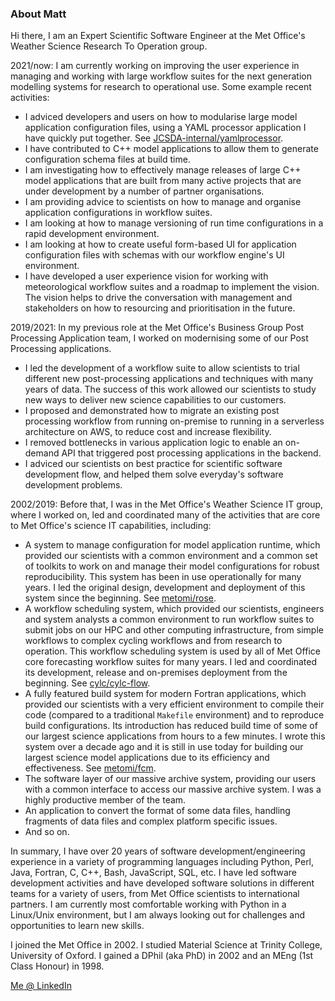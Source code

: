 ### About Matt

Hi there, I am an Expert Scientific Software Engineer at the Met Office's
Weather Science Research To Operation group.

2021/now: I am currently working on improving the user experience in managing
and working with large workflow suites for the next generation modelling
systems for research to operational use. Some example recent activities:

- I adviced developers and users on how to modularise large model application
  configuration files, using a YAML processor application I have quickly put
  together.
  See [JCSDA-internal/yamlprocessor](https://github.com/JCSDA-internal/yamlprocessor/).
- I have contributed to C++ model applications to allow them to generate
  configuration schema files at build time.
- I am investigating how to effectively manage releases of large C++ model applications
  that are built from many active projects that are under development by a
  number of partner organisations.
- I am providing advice to scientists on how to manage and organise
  application configurations in workflow suites.
- I am looking at how to manage versioning of run time configurations in a
  rapid development environment.
- I am looking at how to create useful form-based UI for application
  configuration files with schemas with our workflow engine's UI environment.
- I have developed a user experience vision for working with meteorological
  workflow suites and a roadmap to implement the vision. The vision helps to
  drive the conversation with management and stakeholders on how to resourcing
  and prioritisation in the future.

2019/2021: In my previous role at the Met Office's Business Group Post
Processing Application team, I worked on modernising some of our Post
Processing applications.

- I led the development of a workflow suite to allow scientists to trial
  different new post-processing applications and techniques with many years of
  data. The success of this work allowed our scientists to study new ways to
  deliver new science capabilities to our customers.
- I proposed and demonstrated how to migrate an existing post processing
  workflow from running on-premise to running in a serverless architecture on
  AWS, to reduce cost and increase flexibility.
- I removed bottlenecks in various application logic to enable an on-demand API
  that triggered post processing applications in the backend.
- I adviced our scientists on best practice for scientific software development
  flow, and helped them solve everyday's software development problems.

2002/2019: Before that, I was in the Met Office's Weather Science IT group,
where I worked on, led and coordinated many of the activities that are core to
Met Office's science IT capabilities, including:

- A system to manage configuration for model application runtime, which provided
  our scientists with a common environment and a common set of toolkits to work
  on and manage their model configurations for robust reproducibility. This
  system has been in use operationally for many years. I led the
  original design, development and deployment of this system since the
  beginning. See [metomi/rose](https://github.com/metomi/rose/).
- A workflow scheduling system, which provided our scientists, engineers and
  system analysts a common environment to run workflow suites to submit jobs on
  our HPC and other computing infrastructure, from simple workflows to complex
  cycling workflows and from research to operation. This workflow scheduling
  system is used by all of Met Office core forecasting workflow suites for
  many years. I led and coordinated its development, release and
  on-premises deployment from the beginning.
  See [cylc/cylc-flow](https://github.com/cylc/cylc-flow/).
- A fully featured build system for modern Fortran applications, which provided
  our scientists with a very efficient environment to compile their code
  (compared to a traditional `Makefile` environment) and to reproduce build
  configurations. Its introduction has reduced build time of some of our
  largest science applications from hours to a few minutes. I wrote this system
  over a decade ago and it is still in use today for building our largest
  science model applications due to its efficiency and effectiveness.
  See [metomi/fcm](https://github.com/metomi/fcm/).
- The software layer of our massive archive system, providing our users with
  a common interface to access our massive archive system. I was a highly
  productive member of the team.
- An application to convert the format of some data files, handling fragments of
  data files and complex platform specific issues.
- And so on.

In summary, I have over 20 years of software development/engineering experience
in a variety of programming languages including Python, Perl, Java, Fortran, C,
C++, Bash, JavaScript, SQL, etc. I have led software development activities and have
developed software solutions in different teams for a variety of users, from Met
Office scientists to international partners. I am currently most comfortable
working with Python in a Linux/Unix environment, but
I am always looking out for challenges and opportunities to learn new skills.

I joined the Met Office in 2002. I studied Material Science at Trinity College,
University of Oxford. I gained a DPhil (aka PhD) in 2002 and an MEng (1st Class
Honour) in 1998.

[Me @ LinkedIn](https://www.linkedin.com/in/matthewrmshin/)

<!--
**matthewrmshin/matthewrmshin** is a ✨ _special_ ✨ repository because its `README.md` (this file) appears on your GitHub profile.

Here are some ideas to get you started:

- 🔭 I’m currently working on ...
- 🌱 I’m currently learning ...
- 👯 I’m looking to collaborate on ...
- 🤔 I’m looking for help with ...
- 💬 Ask me about ...
- 📫 How to reach me: ...
- 😄 Pronouns: ...
- ⚡ Fun fact: ...
-->
